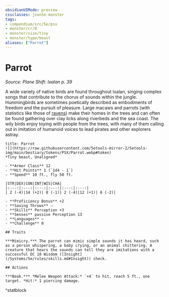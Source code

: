 ```yaml
---
obsidianUIMode: preview
cssclasses: json5e-monster
tags:
- compendium/src/5e/psx
- monster/cr/0
- monster/size/tiny
- monster/type/beast
aliases: ["Parrot"]
---
```

# Parrot
*Source: Plane Shift: Ixalan p. 39*  

A wide variety of native birds are found throughout Ixalan, singing complex songs that contribute to the chorus of sounds within the jungle. Hummingbirds are sometimes poetically described as embodiments of freedom and the pursuit of pleasure. Large macaws and parrots (with statistics like those of [ravens](/Systems/5e/bestiary/beast/raven.md)) make their homes in the trees and can often be found gathering over clay licks along riverbeds and the sea coast. The wily birds enjoy toying with people from the trees, with many of them calling out in imitation of humanoid voices to lead pirates and other explorers astray.

```ad-statblock
title: Parrot
![](https://raw.githubusercontent.com/5etools-mirror-2/5etools-img/main/bestiary/tokens/PSX/Parrot.webp#token)
*Tiny beast, Unaligned*

- **Armor Class** 12
- **Hit Points** 1 (`1d4 - 1`)
- **Speed** 10 ft., fly 50 ft.

|STR|DEX|CON|INT|WIS|CHA|
|:---:|:---:|:---:|:---:|:---:|:---:|
| 2 (-4)|14 (+2)| 8 (-1)| 2 (-4)|12 (+1)| 6 (-2)|

- **Proficiency Bonus** +2
- **Saving Throws** ⏤
- **Skills** Perception +3
- **Senses** passive Perception 13
- **Languages** —
- **Challenge** 0

## Traits

***Mimicry.*** The parrot can mimic simple sounds it has heard, such as a person whispering, a baby crying, or an animal chittering. A creature that hears the sounds can tell they are imitations with a successful DC 10 Wisdom ([Insight](/Systems/5e/rules/skills.md#Insight)) check.

## Actions

***Beak.*** *Melee Weapon Attack:* `+4` to hit, reach 5 ft., one target. *Hit:* 1 piercing damage.
```
^statblock